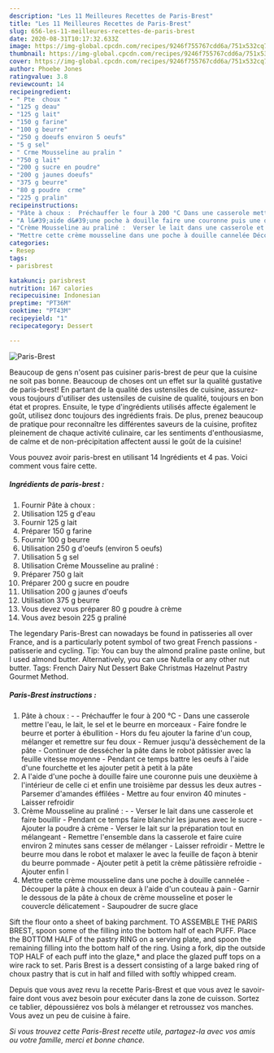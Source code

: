 ```yaml
---
description: "Les 11 Meilleures Recettes de Paris-Brest"
title: "Les 11 Meilleures Recettes de Paris-Brest"
slug: 656-les-11-meilleures-recettes-de-paris-brest
date: 2020-08-31T10:17:32.633Z
image: https://img-global.cpcdn.com/recipes/9246f755767cdd6a/751x532cq70/paris-brest-photo-principale-de-la-recette.jpg
thumbnail: https://img-global.cpcdn.com/recipes/9246f755767cdd6a/751x532cq70/paris-brest-photo-principale-de-la-recette.jpg
cover: https://img-global.cpcdn.com/recipes/9246f755767cdd6a/751x532cq70/paris-brest-photo-principale-de-la-recette.jpg
author: Phoebe Jones
ratingvalue: 3.8
reviewcount: 14
recipeingredient:
- " Pte  choux "
- "125 g deau"
- "125 g lait"
- "150 g farine"
- "100 g beurre"
- "250 g doeufs environ 5 oeufs"
- "5 g sel"
- " Crme Mousseline au pralin "
- "750 g lait"
- "200 g sucre en poudre"
- "200 g jaunes doeufs"
- "375 g beurre"
- "80 g poudre  crme"
- "225 g pralin"
recipeinstructions:
- "Pâte à choux :  Préchauffer le four à 200 °C Dans une casserole mettre l&#39;eau, le lait, le sel et le beurre en morceaux Faire fondre le beurre et porter à ébullition Hors du feu ajouter la farine d&#39;un coup, mélanger et remettre sur feu doux Remuer jusqu&#39;à dessèchement de la pâte Continuer de dessécher la pâte dans le robot pâtissier avec la feuille vitesse moyenne  Pendant ce temps battre les oeufs à l&#39;aide d&#39;une fourchette et les ajouter petit à petit à la pâte"
- "A l&#39;aide d&#39;une poche à douille faire une couronne puis une deuxième à l&#39;intérieur de celle ci et enfin une troisième par dessus les deux autres Parsemer d&#39;amandes éffilées Mettre au four environ 40 minutes Laisser refroidir"
- "Crème Mousseline au praliné :  Verser le lait dans une casserole et faire bouillir Pendant ce temps faire blanchir les jaunes avec le sucre Ajouter la poudre à crème Verser le lait sur la préparation tout en mélangeant Remettre l&#39;ensemble dans la casserole et faire cuire environ 2 minutes sans cesser de mélanger Laisser refroidir Mettre le beurre mou dans le robot et malaxer le avec la feuille de façon à btenir du beurre pommade Ajouter petit à petit la crème pâtissière refroidie Ajouter enfin l"
- "Mettre cette crème mousseline dans une poche à douille cannelée Découper la pâte à choux en deux à l&#39;aide d&#39;un couteau à pain Garnir le dessous de la pâte à choux de crème mousseline et poser le couvercle délicatement Saupoudrer de sucre glace"
categories:
- Resep
tags:
- parisbrest

katakunci: parisbrest 
nutrition: 167 calories
recipecuisine: Indonesian
preptime: "PT36M"
cooktime: "PT43M"
recipeyield: "1"
recipecategory: Dessert

---
```



![Paris-Brest](https://img-global.cpcdn.com/recipes/9246f755767cdd6a/751x532cq70/paris-brest-photo-principale-de-la-recette.jpg)

Beaucoup de gens n'osent pas cuisiner paris-brest de peur que la cuisine ne soit pas bonne. Beaucoup de choses ont un effet sur la qualité gustative de paris-brest! En partant de la qualité des ustensiles de cuisine, assurez-vous toujours d'utiliser des ustensiles de cuisine de qualité, toujours en bon état et propres. Ensuite, le type d'ingrédients utilisés affecte également le goût, utilisez donc toujours des ingrédients frais. De plus, prenez beaucoup de pratique pour reconnaître les différentes saveurs de la cuisine, profitez pleinement de chaque activité culinaire, car les sentiments d'enthousiasme, de calme et de non-précipitation affectent aussi le goût de la cuisine!

<!--inarticleads1-->

Vous pouvez avoir paris-brest en utilisant 14 Ingrédients et 4 pas. Voici comment vous faire cette.

##### Ingrédients de paris-brest :

1. Fournir  Pâte à choux :
1. Utilisation 125 g d&#39;eau
1. Fournir 125 g lait
1. Préparer 150 g farine
1. Fournir 100 g beurre
1. Utilisation 250 g d&#39;oeufs (environ 5 oeufs)
1. Utilisation 5 g sel
1. Utilisation  Crème Mousseline au praliné :
1. Préparer 750 g lait
1. Préparer 200 g sucre en poudre
1. Utilisation 200 g jaunes d&#39;oeufs
1. Utilisation 375 g beurre
1. Vous devez vous préparer 80 g poudre à crème
1. Vous avez besoin 225 g praliné


The legendary Paris-Brest can nowadays be found in patisseries all over France, and is a particularly potent symbol of two great French passions - patisserie and cycling. Tip: You can buy the almond praline paste online, but I used almond butter. Alternatively, you can use Nutella or any other nut butter. Tags: French Dairy Nut Dessert Bake Christmas Hazelnut Pastry Gourmet Method. 

<!--inarticleads2-->

##### Paris-Brest instructions :

1. Pâte à choux : -  - Préchauffer le four à 200 °C - Dans une casserole mettre l&#39;eau, le lait, le sel et le beurre en morceaux - Faire fondre le beurre et porter à ébullition - Hors du feu ajouter la farine d&#39;un coup, mélanger et remettre sur feu doux - Remuer jusqu&#39;à dessèchement de la pâte - Continuer de dessécher la pâte dans le robot pâtissier avec la feuille vitesse moyenne  - Pendant ce temps battre les oeufs à l&#39;aide d&#39;une fourchette et les ajouter petit à petit à la pâte
1. A l&#39;aide d&#39;une poche à douille faire une couronne puis une deuxième à l&#39;intérieur de celle ci et enfin une troisième par dessus les deux autres - Parsemer d&#39;amandes éffilées - Mettre au four environ 40 minutes - Laisser refroidir
1. Crème Mousseline au praliné : -  - Verser le lait dans une casserole et faire bouillir - Pendant ce temps faire blanchir les jaunes avec le sucre - Ajouter la poudre à crème - Verser le lait sur la préparation tout en mélangeant - Remettre l&#39;ensemble dans la casserole et faire cuire environ 2 minutes sans cesser de mélanger - Laisser refroidir - Mettre le beurre mou dans le robot et malaxer le avec la feuille de façon à btenir du beurre pommade - Ajouter petit à petit la crème pâtissière refroidie - Ajouter enfin l
1. Mettre cette crème mousseline dans une poche à douille cannelée - Découper la pâte à choux en deux à l&#39;aide d&#39;un couteau à pain - Garnir le dessous de la pâte à choux de crème mousseline et poser le couvercle délicatement - Saupoudrer de sucre glace


Sift the flour onto a sheet of baking parchment. TO ASSEMBLE THE PARIS BREST, spoon some of the filling into the bottom half of each PUFF. Place the BOTTOM HALF of the pastry RING on a serving plate, and spoon the remaining filling into the bottom half of the ring. Using a fork, dip the outside TOP HALF of each puff into the glaze,* and place the glazed puff tops on a wire rack to set. Paris Brest is a dessert consisting of a large baked ring of choux pastry that is cut in half and filled with softly whipped cream. 

<!--inarticleads1-->

<p>
Depuis que vous avez revu la recette Paris-Brest et que vous avez le savoir-faire dont vous avez besoin pour exécuter dans la zone de cuisson. Sortez ce tablier, dépoussiérez vos bols à mélanger et retroussez vos manches. Vous avez un peu de cuisine à faire.
</p>

<p>
<i>Si vous trouvez cette Paris-Brest recette utile, partagez-la avec vos amis ou votre famille, merci et bonne chance.</i>
</p>
